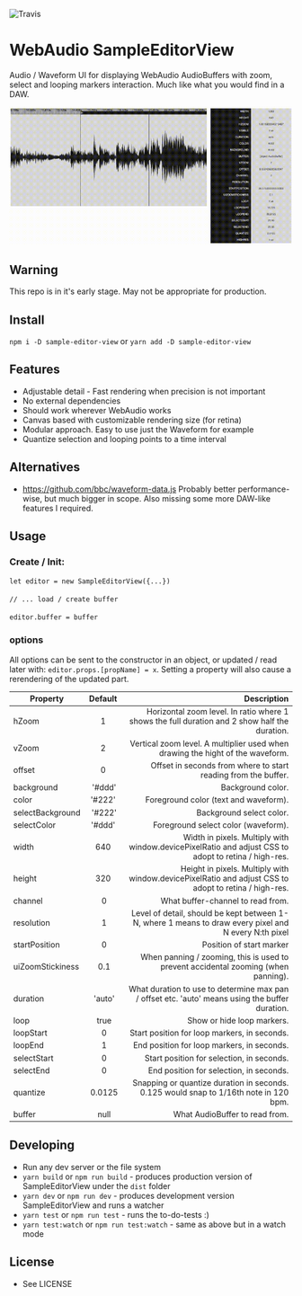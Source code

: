 ![Travis](https://travis-ci.org/rikard-io/SampleEditorView.svg?branch=master)

# WebAudio SampleEditorView

Audio / Waveform UI for displaying WebAudio AudioBuffers with zoom, select and looping markers interaction. Much like what you would find in a DAW.

![Alt text](/screenshot.gif?raw=true "Screenshot")

## Warning

This repo is in it's early stage. May not be appropriate for production.

## Install

`npm i -D sample-editor-view` or `yarn add -D sample-editor-view`

## Features

* Adjustable detail - Fast rendering when precision is not important
* No external dependencies
* Should work wherever WebAudio works
* Canvas based with customizable rendering size (for retina)
* Modular approach. Easy to use just the Waveform for example
* Quantize selection and looping points to a time interval

## Alternatives

* https://github.com/bbc/waveform-data.js
Probably better performance-wise, but much bigger in scope. Also missing some more DAW-like features I required.

## Usage

### Create / Init:
```
let editor = new SampleEditorView({...})

// ... load / create buffer

editor.buffer = buffer
```

### options

All options can be sent to the constructor in an object, or updated / read later
with: `editor.props.[propName] = x`.
Setting a property will also cause a rerendering of the updated part.

| Property  | Default | Description |
| --------------- |:-------:|----------------------------------------:|
| hZoom             | 1       | Horizontal zoom level. In ratio where 1 shows the full duration and 2 show half the duration. |
| vZoom             | 2       | Vertical zoom level. A multiplier used when drawing the hight of the waveform.                |
| offset            | 0       | Offset in seconds from where to start reading from the buffer.                                |
| background        | '#ddd'  | Background color. |
| color             | '#222'  | Foreground color (text and waveform). |
| selectBackground  | '#222'  | Background select color. |
| selectColor       | '#ddd'  | Foreground select color (waveform). |
| width             | 640     | Width in pixels. Multiply with window.devicePixelRatio and adjust CSS to adopt to retina / high-res. |
| height            | 320     | Height in pixels. Multiply with window.devicePixelRatio and adjust CSS to adopt to retina / high-res. |
| channel           | 0       | What buffer-channel to read from. |
| resolution        | 1       | Level of detail, should be kept between 1-N, where 1 means to draw every pixel and N every N:th pixel |
| startPosition     | 0       | Position of start marker |
| uiZoomStickiness  | 0.1     | When panning / zooming, this is used to prevent accidental zooming (when panning). |
| duration          | 'auto'  | What duration to use to determine max pan / offset etc. 'auto' means using the buffer duration. |
| loop              | true    | Show or hide loop markers. |
| loopStart         | 0       | Start position for loop markers, in seconds. |
| loopEnd           | 1       | End position for loop markers, in seconds. |
| selectStart       | 0       | Start position for selection, in seconds. |
| selectEnd         | 0       | End position for selection, in seconds. |
| quantize          | 0.0125  | Snapping or quantize duration in seconds. 0.125 would snap to 1/16th note in 120 bpm. |
| buffer            | null    | What AudioBuffer to read from. |

## Developing

* Run any dev server or the file system
* `yarn build` or `npm run build` - produces production version of SampleEditorView under the `dist` folder
* `yarn dev` or `npm run dev` - produces development version SampleEditorView and runs a watcher
* `yarn test` or `npm run test` - runs the to-do-tests :)
* `yarn test:watch` or `npm run test:watch` - same as above but in a watch mode

## License

* See LICENSE
